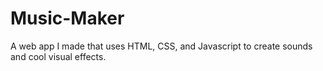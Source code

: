 # Music-Maker
A web app I made that uses HTML, CSS, and Javascript to create sounds and cool visual effects. 
